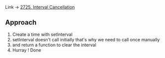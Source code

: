 Link -> [2725. Interval Cancellation](https://leetcode.com/problems/interval-cancellation/?envType=study-plan-v2&envId=30-days-of-javascript)

## Approach
1. Create a time with setInterval
2. setInterval doesn't call initially that's why we need to call once manually
3. and return a function to clear the interval
4. Hurray ! Done